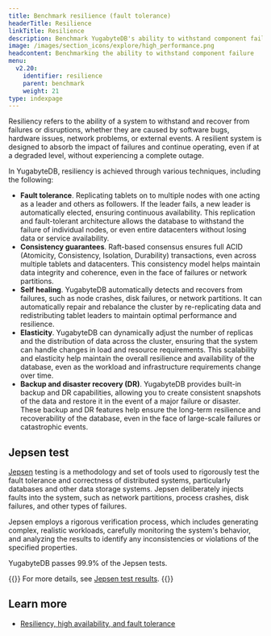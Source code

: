 ```yaml
---
title: Benchmark resilience (fault tolerance)
headerTitle: Resilience
linkTitle: Resilience
description: Benchmark YugabyteDB's ability to withstand component failure.
image: /images/section_icons/explore/high_performance.png
headcontent: Benchmarking the ability to withstand component failure
menu:
  v2.20:
    identifier: resilience
    parent: benchmark
    weight: 21
type: indexpage
---
```


Resiliency refers to the ability of a system to withstand and recover from failures or disruptions, whether they are caused by software bugs, hardware issues, network problems, or external events. A resilient system is designed to absorb the impact of failures and continue operating, even if at a degraded level, without experiencing a complete outage.

In YugabyteDB, resiliency is achieved through various techniques, including the following:

- **Fault tolerance**. Replicating tablets on to multiple nodes with one acting as a leader and others as followers. If the leader fails, a new leader is automatically elected, ensuring continuous availability. This replication and fault-tolerant architecture allows the database to withstand the failure of individual nodes, or even entire datacenters without losing data or service availability.
- **Consistency guarantees**. Raft-based consensus ensures full ACID (Atomicity, Consistency, Isolation, Durability) transactions, even across multiple tablets and datacenters. This consistency model helps maintain data integrity and coherence, even in the face of failures or network partitions.
- **Self healing**. YugabyteDB automatically detects and recovers from failures, such as node crashes, disk failures, or network partitions. It can automatically repair and rebalance the cluster by re-replicating data and redistributing tablet leaders to maintain optimal performance and resilience.
- **Elasticity**. YugabyteDB can dynamically adjust the number of replicas and the distribution of data across the cluster, ensuring that the system can handle changes in load and resource requirements. This scalability and elasticity help maintain the overall resilience and availability of the database, even as the workload and infrastructure requirements change over time.
- **Backup and disaster recovery (DR)**. YugabyteDB provides built-in backup and DR capabilities, allowing you to create consistent snapshots of the data and restore it in the event of a major failure or disaster. These backup and DR features help ensure the long-term resilience and recoverability of the database, even in the face of large-scale failures or catastrophic events.

## Jepsen test

[Jepsen](https://jepsen.io/) testing is a methodology and set of tools used to rigorously test the fault tolerance and correctness of distributed systems, particularly databases and other data storage systems.  Jepsen deliberately injects faults into the system, such as network partitions, process crashes, disk failures, and other types of failures.

Jepsen employs a rigorous verification process, which includes generating complex, realistic workloads, carefully monitoring the system's behavior, and analyzing the results to identify any inconsistencies or violations of the specified properties.

YugabyteDB passes 99.9% of the Jepsen tests.

{{<tip>}}
For more details, see [Jepsen test results](jepsen-testing-ysql/).
{{</tip>}}

## Learn more

- [Resiliency, high availability, and fault tolerance](../../explore/fault-tolerance/)
